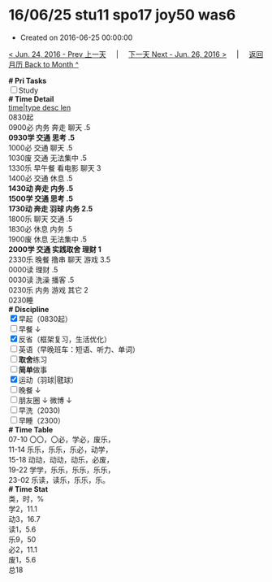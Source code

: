 # 16/06/25 stu11 spo17 joy50 was6

- Created on 2016-06-25 00:00:00

[< Jun. 24, 2016 - Prev 上一天](/_archived/lifelogs/2016/06/d24.md) &nbsp; &nbsp; | &nbsp; &nbsp; [下一天 Next - Jun. 26, 2016 >](/_archived/lifelogs/2016/06/d26.md) &nbsp; &nbsp; |  &nbsp; &nbsp; [返回月历 Back to Month ^](/_archived/lifelogs/2016/06/index.md)
<br/><div><b># Pri Tasks</b></div><div><input type="checkbox"/>Study</div><div><b># Time Detail</b></div><div><u>time|type desc len</u></div><div>0830起</div><div>0900必 内务 奔走 聊天 .5</div><div><b>0930学 交通 思考 .5</b></div><div>1000必 交通 聊天 .5</div><div>1030废 交通 无法集中 .5</div><div>1330乐 早午餐 看电影 聊天 3</div><div>1400必 交通 休息 .5</div><div><b>1430动 奔走 内务 .5</b></div><div><b>1500学 交通 思考 .5</b></div><div><b>1730动 奔走 羽球 内务 2.5</b></div><div>1800乐 聊天 交通 .5</div><div>1830必 休息 内务 .5</div><div>1900废 休息 无法集中 .5</div><div><b>2000学 交通 实践取舍 理财 1</b></div><div>2330乐 晚餐 撸串 聊天 游戏 3.5</div><div>0000读 理财 .5</div><div>0030读 洗澡 播客 .5</div><div>0230乐 内务 游戏 其它 2</div><div>0230睡</div><div><b># Discipline</b></div><div><input checked="true" type="checkbox"/>早起（0830起）</div><div><input type="checkbox"/>早餐 ↓</div><div><input checked="true" type="checkbox"/>反省（框架复习，生活优化）</div><div><input type="checkbox"/>英语（早晚班车：短语、听力、单词）</div><div><input type="checkbox"/><b>取舍</b>练习</div><div><input type="checkbox"/><b>简单</b>做事</div><div><input checked="true" type="checkbox"/>运动（羽球|毽球）</div><div><input type="checkbox"/>晚餐 ↓</div><div><b><input type="checkbox"/></b>朋友圈 ↓ 微博 ↓</div><div><input type="checkbox"/>早洗（2030)</div><div><input type="checkbox"/>早睡（2300）</div><div><b># Time Table</b></div><div>07-10 〇〇，〇必，学必，废乐，</div><div>11-14 乐乐，乐乐，乐必，动学，</div><div>15-18 动动，动动，动乐，必废，</div><div>19-22 学学，乐乐，乐乐，乐乐，</div><div>23-02 乐读，读乐，乐乐，乐。</div><div><b># Time Stat</b></div><div>类，时，%</div><div>学2，11.1</div><div>动3，16.7</div><div>读1，5.6</div><div>乐9，50</div><div>必2，11.1</div><div>废1，5.6</div><div>总18</div>
